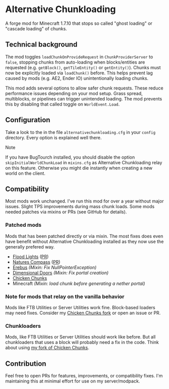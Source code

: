 # Alternative Chunkloading

A forge mod for Minecraft 1.7.10 that stops so called "ghost loading" or "cascade loading" of chunks.

## Technical background

The mod toggles `loadChunkOnProvideRequest` in `ChunkProviderServer` to `false`, stopping chunks from auto-loading when blocks/entities are requested (e.g. `getBlock()`, `getTileEntity()` or `getEntity()`). Chunks must now be explicitly loaded via `loadChunk()` before. This helps prevent lag caused by mods (e.g. AE2, Ender IO) unintentionally loading chunks.

This mod adds several options to allow safer chunk requests. These reduce performance issues depending on your mod setup. Grass spread, multiblocks, or pipelines can trigger unintended loading. The mod prevents this by disabling that called toggle on `WorldEvent.Load`.

## Configuration

Take a look to the in the file `alternativechunkloading.cfg` in your `config` directory. Every option is explained well there.

> [!note]
> If you have BugTourch installed, you should disable the option `skipInitialWorldChunkLoad` in `mixins.cfg` as Alternative Chunkloading relay on this feature. Otherwise you might die instantly when creating a new world on the client.

## Compatibility

Most mods work unchanged. I've run this mod for over a year without major issues. Slight TPS improvements during mass chunk loads. Some mods needed patches via mixins or PRs (see GitHub for details).

### Patched mods

Mods that has been patched directly or via mixin. The most fixes does even have benefit without Alternative Chunkloading installed as they now use the generally prefered way.

- [Flood Lights](https://github.com/GTNewHorizons/NaturesCompass) ([PR](https://github.com/GTNewHorizons/FloodLights/pull/8))
- [Natures Compass](https://github.com/GTNewHorizons/NaturesCompass) ([PR](https://github.com/GTNewHorizons/NaturesCompass/pull/10))
- [Erebus](https://github.com/vadis365/TheErebus) *(Mixin: Fix NullPointerException)*
- [Dimensional Doors](https://github.com/embeddedt/DimensionalDoors-1.7.10) *(Mixin: Fix portal creation)*
- [Chicken Chunks](https://github.com/LITW-Refined/ChickenChunks)
- Minecraft *(Mixin: load chunk before generating a nether portal)*

### Note for mods that relay on the vanilla behavior

Mods like FTB Utilities or Server Utilities work fine. Block-based loaders may need fixes. Consider my [Chicken Chunks fork](https://github.com/LITW-Refined/ChickenChunks) or open an issue or PR.

### Chunkloaders

Mods, like FTB Utilities or Server Utilities should work like before. But all chunkloaders that uses a block will probably need a fix in the code. Think about using [my fork of Chicken Chunks](https://github.com/LITW-Refined/ChickenChunks).

## Contribution

Feel free to open PRs for features, improvements, or compatibility fixes. I'm maintaining this at minimal effort for use on my server/modpack.
